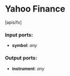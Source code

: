 # Yahoo Finance

[apis/fx]

### Input ports:

* __symbol__: _any_



### Output ports:

* __instrument__: _any_



